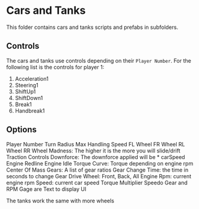 # Cars and Tanks
This folder contains cars and tanks scripts and prefabs in subfolders.

## Controls
The cars and tanks use controls depending on their `Player Number`.
For the following list is the controls for player 1:
1. Acceleration1
2. Steering1
3. ShiftUp1
4. ShiftDown1
5. Break1
6. Handbreak1

## Options
Player Number
Turn Radius
Max Handling Speed
FL Wheel
FR Wheel
RL Wheel
RR Wheel
Madness: The higher it is the more you will slide/drift
Traction Controls
Downforce: The downforce applied will be * carSpeed
Engine Redline
Engine Idle
Torque Curve: Torque depending on engine rpm
Center Of Mass
Gears: A list of gear ratios
Gear Change Time: the time in seconds to change Gear
Drive Wheel: Front, Back, All
Engine Rpm: current engine rpm
Speed: current car speed
Torque Multiplier
Speedo Gear and RPM Gage are Text to display UI

The tanks work the same with more wheels
